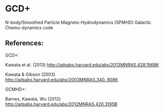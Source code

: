 
# GCD+

 N-body/Smoothed Particle Magneto-Hydrodynamics (SPMHD)  Galactic Chemo-dynamics code

## References:

GCD+:

Kawata et al. (2013) http://adsabs.harvard.edu/abs/2013MNRAS.428.1968K

Kawata & Gibson (2003) http://adsabs.harvard.edu/abs/2003MNRAS.340..908K

GCMHD+:

Barnes, Kawata, Wu (2012) http://adsabs.harvard.edu/abs/2012MNRAS.420.3195B

